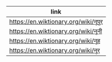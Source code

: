 |link|
|----|
|https://en.wiktionary.org/wiki/नूपुर|
|https://en.wiktionary.org/wiki/नूनी|
|https://en.wiktionary.org/wiki/नूह|
|https://en.wiktionary.org/wiki/नूर|
